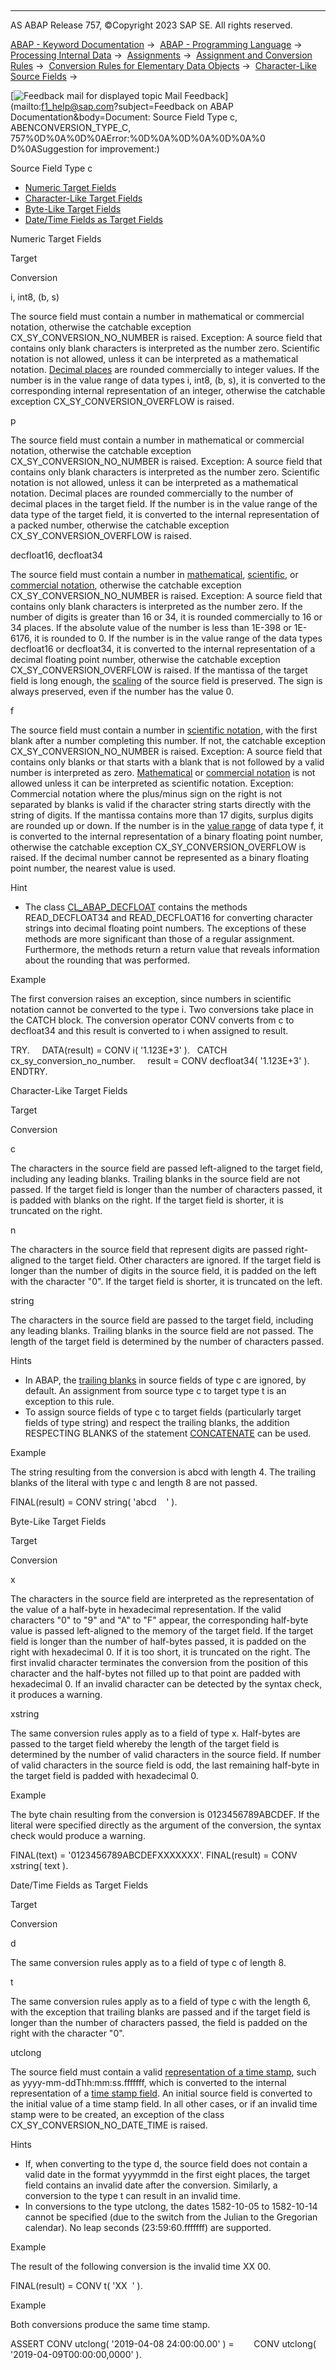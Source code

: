   

* * *

AS ABAP Release 757, ©Copyright 2023 SAP SE. All rights reserved.

[ABAP - Keyword Documentation](https://help.sap.com/doc/abapdocu_757_index_htm/7.57/en-US/abenabap.htm) →  [ABAP - Programming Language](https://help.sap.com/doc/abapdocu_757_index_htm/7.57/en-US/abenabap_reference.htm) →  [Processing Internal Data](https://help.sap.com/doc/abapdocu_757_index_htm/7.57/en-US/abenabap_data_working.htm) →  [Assignments](https://help.sap.com/doc/abapdocu_757_index_htm/7.57/en-US/abenvalue_assignments.htm) →  [Assignment and Conversion Rules](https://help.sap.com/doc/abapdocu_757_index_htm/7.57/en-US/abenconversion_rules.htm) →  [Conversion Rules for Elementary Data Objects](https://help.sap.com/doc/abapdocu_757_index_htm/7.57/en-US/abenconversion_elementary.htm) →  [Character-Like Source Fields](https://help.sap.com/doc/abapdocu_757_index_htm/7.57/en-US/abencharacter_source_fields.htm) → 

 [![](Mail.gif?object=Mail.gif&sap-language=EN "Feedback mail for displayed topic") Mail Feedback](mailto:f1_help@sap.com?subject=Feedback on ABAP Documentation&body=Document: Source Field Type c, ABENCONVERSION_TYPE_C, 757%0D%0A%0D%0AError:%0D%0A%0D%0A%0D%0A%0
D%0ASuggestion for improvement:)

Source Field Type c

-   [Numeric Target Fields](#@@ITOC@@ABENCONVERSION_TYPE_C_1)
-   [Character-Like Target Fields](#@@ITOC@@ABENCONVERSION_TYPE_C_2)
-   [Byte-Like Target Fields](#@@ITOC@@ABENCONVERSION_TYPE_C_3)
-   [Date/Time Fields as Target Fields](#@@ITOC@@ABENCONVERSION_TYPE_C_4)

Numeric Target Fields   

Target

Conversion

i, int8, (b, s)

The source field must contain a number in mathematical or commercial notation, otherwise the catchable exception CX\_SY\_CONVERSION\_NO\_NUMBER is raised. Exception: A source field that contains only blank characters is interpreted as the number zero. Scientific notation is not allowed, unless it can be interpreted as a mathematical notation. [Decimal places](https://help.sap.com/doc/abapdocu_757_index_htm/7.57/en-US/abendecimal_place_glosry.htm "Glossary Entry") are rounded commercially to integer values. If the number is in the value range of data types i, int8, (b, s), it is converted to the corresponding internal representation of an integer, otherwise the catchable exception CX\_SY\_CONVERSION\_OVERFLOW is raised.

p

The source field must contain a number in mathematical or commercial notation, otherwise the catchable exception CX\_SY\_CONVERSION\_NO\_NUMBER is raised. Exception: A source field that contains only blank characters is interpreted as the number zero. Scientific notation is not allowed, unless it can be interpreted as a mathematical notation. Decimal places are rounded commercially to the number of decimal places in the target field. If the number is in the value range of the data type of the target field, it is converted to the internal representation of a packed number, otherwise the catchable exception CX\_SY\_CONVERSION\_OVERFLOW is raised.

decfloat16, decfloat34

The source field must contain a number in [mathematical](https://help.sap.com/doc/abapdocu_757_index_htm/7.57/en-US/abenmathematical_notation_glosry.htm "Glossary Entry"), [scientific](https://help.sap.com/doc/abapdocu_757_index_htm/7.57/en-US/abenscientific_notation_glosry.htm "Glossary Entry"), or [commercial notation](https://help.sap.com/doc/abapdocu_757_index_htm/7.57/en-US/abencommercial_notation_glosry.htm "Glossary Entry"), otherwise the catchable exception CX\_SY\_CONVERSION\_NO\_NUMBER is raised. Exception: A source field that contains only blank characters is interpreted as the number zero. If the number of digits is greater than 16 or 34, it is rounded commercially to 16 or 34 places. If the absolute value of the number is less than 1E-398 or 1E-6176, it is rounded to 0. If the number is in the value range of the data types decfloat16 or decfloat34, it is converted to the internal representation of a decimal floating point number, otherwise the catchable exception CX\_SY\_CONVERSION\_OVERFLOW is raised. If the mantissa of the target field is long enough, the [scaling](https://help.sap.com/doc/abapdocu_757_index_htm/7.57/en-US/abenscale_glosry.htm "Glossary Entry") of the source field is preserved. The sign is always preserved, even if the number has the value 0.

f

The source field must contain a number in [scientific notation](https://help.sap.com/doc/abapdocu_757_index_htm/7.57/en-US/abenscientific_notation_glosry.htm "Glossary Entry"), with the first blank after a number completing this number. If not, the catchable exception CX\_SY\_CONVERSION\_NO\_NUMBER is raised. Exception: A source field that contains only blanks or that starts with a blank that is not followed by a valid number is interpreted as zero. [Mathematical](https://help.sap.com/doc/abapdocu_757_index_htm/7.57/en-US/abenmathematical_notation_glosry.htm "Glossary Entry") or [commercial notation](https://help.sap.com/doc/abapdocu_757_index_htm/7.57/en-US/abencommercial_notation_glosry.htm "Glossary Entry") is not allowed unless it can be interpreted as scientific notation. Exception: Commercial notation where the plus/minus sign on the right is not separated by blanks is valid if the character string starts directly with the string of digits. If the mantissa contains more than 17 digits, surplus digits are rounded up or down. If the number is in the [value range](https://help.sap.com/doc/abapdocu_757_index_htm/7.57/en-US/abenvalue_range_glosry.htm "Glossary Entry") of data type f, it is converted to the internal representation of a binary floating point number, otherwise the catchable exception CX\_SY\_CONVERSION\_OVERFLOW is raised. If the decimal number cannot be represented as a binary floating point number, the nearest value is used.

Hint

-   The class [CL\_ABAP\_DECFLOAT](https://help.sap.com/doc/abapdocu_757_index_htm/7.57/en-US/abencl_abap_decfloat_doc.htm) contains the methods READ\_DECFLOAT34 and READ\_DECFLOAT16 for converting character strings into decimal floating point numbers. The exceptions of these methods are more significant than those of a regular assignment. Furthermore, the methods return a return value that reveals information about the rounding that was performed.

Example

The first conversion raises an exception, since numbers in scientific notation cannot be converted to the type i. Two conversions take place in the CATCH block. The conversion operator CONV converts from c to decfloat34 and this result is converted to i when assigned to result.

TRY.
    DATA(result) = CONV i( '1.123E+3' ).
  CATCH cx\_sy\_conversion\_no\_number.
    result = CONV decfloat34( '1.123E+3' ).
ENDTRY.

Character-Like Target Fields   

Target

Conversion

c

The characters in the source field are passed left-aligned to the target field, including any leading blanks. Trailing blanks in the source field are not passed. If the target field is longer than the number of characters passed, it is padded with blanks on the right. If the target field is shorter, it is truncated on the right.

n

The characters in the source field that represent digits are passed right-aligned to the target field. Other characters are ignored. If the target field is longer than the number of digits in the source field, it is padded on the left with the character "0". If the target field is shorter, it is truncated on the left.

string

The characters in the source field are passed to the target field, including any leading blanks. Trailing blanks in the source field are not passed. The length of the target field is determined by the number of characters passed.

Hints

-   In ABAP, the [trailing blanks](https://help.sap.com/doc/abapdocu_757_index_htm/7.57/en-US/abenabap_data_string.htm) in source fields of type c are ignored, by default. An assignment from source type c to target type t is an exception to this rule.
-   To assign source fields of type c to target fields (particularly target fields of type string) and respect the trailing blanks, the addition RESPECTING BLANKS of the statement [CONCATENATE](https://help.sap.com/doc/abapdocu_757_index_htm/7.57/en-US/abapconcatenate.htm) can be used.

Example

The string resulting from the conversion is abcd with length 4. The trailing blanks of the literal with type c and length 8 are not passed.

FINAL(result) = CONV string( 'abcd    ' ).

Byte-Like Target Fields   

Target

Conversion

x

The characters in the source field are interpreted as the representation of the value of a half-byte in hexadecimal representation. If the valid characters "0" to "9" and "A" to "F" appear, the corresponding half-byte value is passed left-aligned to the memory of the target field. If the target field is longer than the number of half-bytes passed, it is padded on the right with hexadecimal 0. If it is too short, it is truncated on the right. The first invalid character terminates the conversion from the position of this character and the half-bytes not filled up to that point are padded with hexadecimal 0. If an invalid character can be detected by the syntax check, it produces a warning.

xstring

The same conversion rules apply as to a field of type x. Half-bytes are passed to the target field whereby the length of the target field is determined by the number of valid characters in the source field. If number of valid characters in the source field is odd, the last remaining half-byte in the target field is padded with hexadecimal 0.

Example

The byte chain resulting from the conversion is 0123456789ABCDEF. If the literal were specified directly as the argument of the conversion, the syntax check would produce a warning.

FINAL(text) = '0123456789ABCDEFXXXXXXX'.
FINAL(result) = CONV xstring( text ).

Date/Time Fields as Target Fields   

Target

Conversion

d

The same conversion rules apply as to a field of type c of length 8.

t

The same conversion rules apply as to a field of type c with the length 6, with the exception that trailing blanks are passed and if the target field is longer than the number of characters passed, the field is padded on the right with the character "0".

utclong

The source field must contain a valid [representation of a time stamp](https://help.sap.com/doc/abapdocu_757_index_htm/7.57/en-US/abents_value.htm), such as yyyy-mm-ddThh:mm:ss.fffffff, which is converted to the internal representation of a [time stamp field](https://help.sap.com/doc/abapdocu_757_index_htm/7.57/en-US/abentimestamp_field_glosry.htm "Glossary Entry"). An initial source field is converted to the initial value of a time stamp field. In all other cases, or if an invalid time stamp were to be created, an exception of the class CX\_SY\_CONVERSION\_NO\_DATE\_TIME is raised.

Hints

-   If, when converting to the type d, the source field does not contain a valid date in the format yyyymmdd in the first eight places, the target field contains an invalid date after the conversion. Similarly, a conversion to the type t can result in an invalid time.
-   In conversions to the type utclong, the dates 1582-10-05 to 1582-10-14 cannot be specified (due to the switch from the Julian to the Gregorian calendar). No leap seconds (23:59:60.fffffff) are supported.

Example

The result of the following conversion is the invalid time XX 00.

FINAL(result) = CONV t( 'XX  ' ).

Example

Both conversions produce the same time stamp.

ASSERT CONV utclong( '2019-04-08 24:00:00.00' ) =
       CONV utclong( '2019-04-09T00:00:00,0000' ).